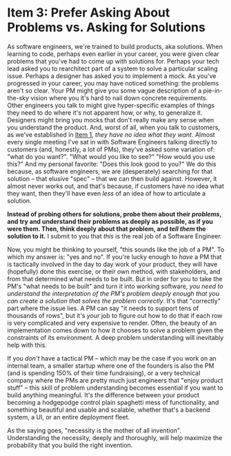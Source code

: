 # Item 3: Prefer Asking About Problems vs. Asking for Solutions

As software engineers, we're trained to build products, aka solutions. When
learning to code, perhaps even earlier in your career, you were given clear
problems that you've had to come up with solutions for. Perhaps your tech lead
asked you to rearchitect part of a system to solve a particular scaling issue.
Perhaps a designer has asked you to implement a mock. As you've progressed in
your career, you may have noticed something: the problems aren't so clear. Your
PM might give you some vague description of a pie-in-the-sky vision where you
it's hard to nail down concrete requirements. Other engineers you talk to might
give hyper-specific examples of things they need to do where it's not apparent
how, or why, to generalize it. Designers might bring you mocks that don't really
make any sense when you understand the product. And, worst of all, when you talk
to customers, as we've established in [Item 1](./item-1-dunno.md), _they have no
idea what they want_. Almost every single meeting I've sat in with Software
Engineers talking directly to customers (and, honestly, a lot of PMs), they've
asked some variation of: "what do you want?". "What would you like to see?" "How
would you use this?" And my personal favorite: "Does this look good to you?" We
do this because, as software engineers, we are (desperately) searching for that
solution – that elusive "spec" – that we can then build against. However, it
almost never works out, and that's because, if customers have no idea what they
want, then they'll have even _less_ of an idea of how to articulate a solution.

**Instead of probing others for solutions, probe them about their _problems_,
and try and understand their problems as deeply as possible, as if you were
them. Then, think deeply about that problem, and _tell them_ the solution to
it.** I submit to you that _this_ is the real job of a Software Engineer.

Now, you might be thinking to yourself, "this sounds like the job of a PM". To
which my answer is: "yes and no". If you're lucky enough to _have_ a PM that is
tactically involved in the day to day work of your product, they will have
(hopefully) done this exercise, or their own method, with stakeholders, and from
that determined what needs to be built. But in order for you to take the PM's
"what needs to be built" and turn it into working software, _you need to
understand the interpretation of the PM's problem deeply enough that you can
create a solution that solves the problem correctly_. It's that "correctly" part
where the issue lies. A PM can say "it needs to support tens of thousands of
rows", but it's _your_ job to figure out how to do that if each row is very
complicated and very expensive to render. Often, the beauty of an implementation
comes down to how it chooses to solve a problem given the constraints of its
environment. A deep problem understanding will inevitably help with this.

If you _don't_ have a tactical PM – which may be the case if you work on an
internal team, a smaller startup where one of the founders is also the PM (and
is spending 150% of their time fundraising), or a very technical company where
the PMs are pretty much just engineers that "enjoy product stuff" – this skill
of problem understanding becomes essential if you want to build anything
meaningful. It's the difference between your product becoming a hodgepodge
control plain spaghetti mess of functionality, and something beautiful and
usable and scalable, whether that's a backend system, a UI, or an entire
deployment fleet.

As the saying goes, "necessity is the mother of all invention". Understanding
the necessity, deeply and thoroughly, will help maximize the probability that
you build the right invention.

